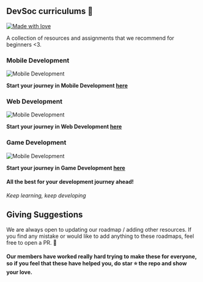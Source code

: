 ## DevSoc curriculums :rocket:

[![Made with love](https://img.shields.io/badge/Made%20With%20%E2%9D%A4%EF%B8%8F%20%20by-DevSoc-blue.svg)](https://devsoc.club/)

 A collection of resources and assignments that we recommend for beginners <3.



### Mobile Development
![Mobile Development](https://github.com/Devsoc-BPGC/curriculums/blob/main/imgs/mobileDevRoadmap.jpeg)

**Start your journey in Mobile Development [here](https://whimsical.com/mobile-development-roadmap-devsoc-WQEsHr372VrnvxBSaggPnc)**

### Web Development
![Mobile Development](https://github.com/Devsoc-BPGC/curriculums/blob/main/imgs/webDRoadmap.png)

**Start your journey in Web Development [here](https://whimsical.com/devsoc-basic-webdev-roadmap-8hQe8dmmFzm5PAdEVFKY2t)**

### Game Development
![Mobile Development](https://github.com/Devsoc-BPGC/curriculums/blob/main/imgs/gameDRoadmap.png)

**Start your journey in Game Development [here](https://www.notion.so/DevSoc-Game-Development-Resources-5d74bf0c840441ed9cd60f74fc819064)**



#### All the best for your development journey ahead!
*Keep learning, keep developing*


## Giving Suggestions
We are always open to updating our roadmap / adding other resources. If you find any mistake or would like to add anything to these roadmaps, feel free to open a PR. :rocket:

#### Our members have worked really hard trying to make these for everyone, so if you feel that these have helped you, do star :star: the repo and show your love.
